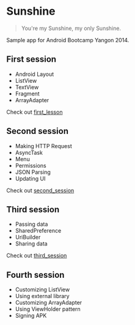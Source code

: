 Sunshine
=========

> You're my Sunshine, my only Sunshine.

Sample app for Android Bootcamp Yangon 2014.

First session
-------------

* Android Layout
* ListView
* TextView
* Fragment
* ArrayAdapter

Check out [first_lesson](https://github.com/GDGYangon/Sunshine/releases/tag/first_session)


Second session
---------------

* Making HTTP Request
* AsyncTask
* Menu
* Permissions
* JSON Parsing
* Updating UI

Check out [second_session](https://github.com/GDGYangon/Sunshine/releases/tag/second_session)

Third session
---------------
* Passing data
* SharedPreference
* UriBuilder
* Sharing data

Check out [third_session](https://github.com/GDGYangon/Sunshine/releases/tag/third_session)

Fourth session
---------------
* Customizing ListView
* Using external library
* Customizing ArrayAdapter
* Using ViewHolder pattern
* Signing APK
